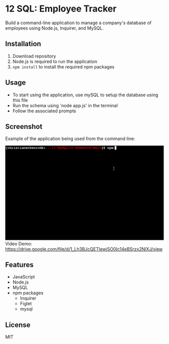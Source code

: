 # 12 SQL: Employee Tracker
Build a command-line application to manage a company's database of employees using Node.js, Inquirer, and MySQL.

## Installation 
1. Download repository
2. Node.js is required to run the application
3. `npm install` to install the required npm packages

## Usage

* To start using the application, use mySQL to setup the database using this file
* Run the schema using 'node app.js' in the terminal
* Follow the associated prompts

## Screenshot
Example of the application being used from the command line:

![Command Line demo](./Assets/12-sql-homework-demo-01.gif)
Video Demo:
https://drive.google.com/file/d/1_Lh3BJcQETIewjSO0Ic14eBSrzx2NlXJ/view

## Features
* JavaScript
* Node.js
* MySQL
* npm packages
  * Inquirer
  * Figlet
  * mysql

## License
MIT 
